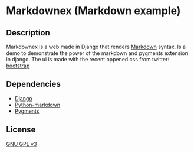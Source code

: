 Markdownex (Markdown example)
============================

Description
-----------

Markdownex is a web made in Django that renders [Markdown](http://daringfireball.net/projects/markdown/) syntax. Is a demo to demonstrate the power of the markdown and pygments extension in django. The ui is made with the recent 
oppened css from twitter: [bootstrap](http://twitter.github.com/bootstrap/)

Dependencies
------------
* [Django](https://www.djangoproject.com/)
* [Python-markdown](http://www.freewisdom.org/projects/python-markdown/)
* [Pygments](http://pygments.org/)


License
-------

[GNU GPL v3](http://www.gnu.org/licenses/gpl-3.0.html)
